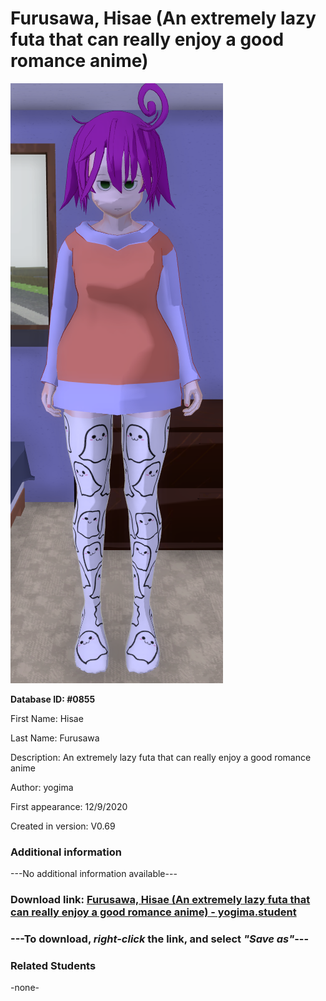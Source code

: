 # Furusawa, Hisae (An extremely lazy futa that can really enjoy a good romance anime)

<img src="../../Files/Images/Furusawa, Hisae (An extremely lazy futa that can really enjoy a good romance anime).png" title="Furusawa, Hisae (An extremely lazy futa that can really enjoy a good romance anime) - yogima">

**Database ID: #0855**

First Name: Hisae

Last Name: Furusawa

Description: An extremely lazy futa that can really enjoy a good romance anime

Author: yogima

First appearance: 12/9/2020

Created in version: V0.69

### Additional information

---No additional information available---

### Download link: <a href="https://raw.githubusercontent.com/Arbiter1223/Daigaku-Gurashi-Custom-Students/master/Files/Student%20Files/Furusawa%2C%20Hisae%20(An%20extremely%20lazy%20futa%20that%20can%20really%20enjoy%20a%20good%20romance%20anime)%20-%20yogima.student">Furusawa, Hisae (An extremely lazy futa that can really enjoy a good romance anime) - yogima.student</a>

### ---**To download, _right-click_ the link, and select _"Save as"_**---

### Related Students

-none-

